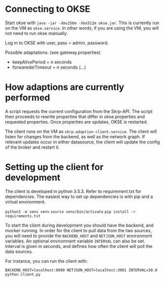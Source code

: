 # Connecting to OKSE

Start okse with `java -jar -Xms256m -Xmx512m okse.jar`. This is currently run
on the VM as `okse.service`. In other words, if you are using the VM, you will
not need to run okse manually.

Log in to OKSE with user, pass = admin, password.

Possible adaptations: (see gateway.properties)
- keepAlivePeriod = n seconds
- forwarederTimeout = n seconds
 (...)

# How adaptions are currently performed
A script requests the current configuration from the Skrp-API. The script then
proceeds to rewrite properties that differ in okse.properties and requested
properties. Once properties are updates, OKSE is restarted.

The client runs on the VM as `skrp-adaption-client.service`. The client will listen
for changes from the backend, as well as the network graph. If relevant updates
occur in either datasource, the client will update the config of the broker and
restart it.

# Setting up the client for development
The client is developed in python 3.5.3. Refer to requirement.txt for dependencies.
The easiest way to set up dependencies is with pip and a virtual environment.

`python3 -m venv venv`
`source venv/bin/activate`
`pip install -r requirements.txt`

To start the client during development you should have the backend, and mocker
running. In order for the client to pull data from the two sources, you will need
to provide the `BACKEND_HOST` and `NETJSON_HOST` environment variables. An optional
enviromnent variable `INTERVAL` can also be set. Interval is given in seconds, and
defines how often the client will poll the data sources.

For instance, you can run the client with:

`BACKEND_HOST=localhost:8090 NETJSON_HOST=localhost:3001 INTERVAL=30.0 python client.py`
